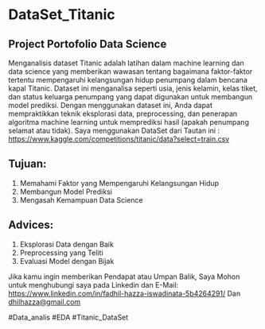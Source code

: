 # DataSet_Titanic

## Project Portofolio Data Science

Menganalisis dataset Titanic adalah latihan dalam machine learning dan data science yang memberikan wawasan tentang bagaimana faktor-faktor tertentu mempengaruhi kelangsungan hidup penumpang dalam bencana kapal Titanic. Dataset ini menganalisa seperti usia, jenis kelamin, kelas tiket, dan status keluarga penumpang yang dapat digunakan untuk membangun model prediksi. Dengan menggunakan dataset ini, Anda dapat mempraktikkan teknik eksplorasi data, preprocessing, dan penerapan algoritma machine learning untuk memprediksi hasil (apakah penumpang selamat atau tidak).
Saya menggunakan DataSet dari Tautan ini : https://www.kaggle.com/competitions/titanic/data?select=train.csv

## Tujuan: ##
1. Memahami Faktor yang Mempengaruhi Kelangsungan Hidup
2. Membangun Model Prediksi
3. Mengasah Kemampuan Data Science

## Advices: ##
1. Eksplorasi Data dengan Baik
2. Preprocessing yang Teliti
3. Evaluasi Model dengan Bijak

Jika kamu ingin memberikan Pendapat atau Umpan Balik, Saya Mohon untuk menghubungi saya pada Linkedin dan E-Mail: 
https://www.linkedin.com/in/fadhil-hazza-iswadinata-5b4264291/ Dan dhilhazza@gmail.com

#Data_analis 
#EDA
#Titanic_DataSet




